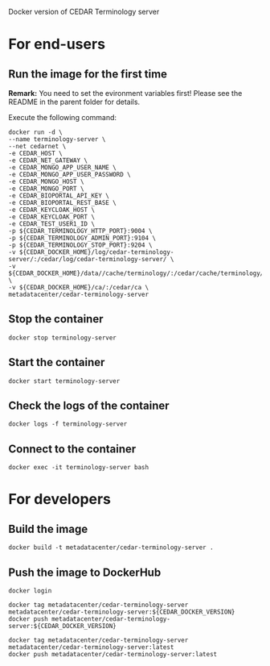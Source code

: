 Docker version of CEDAR Terminology server

# For end-users

## Run the image for the first time

**Remark:** You need to set the evironment variables first! Please see the README in the parent folder for details.

Execute the following command:

````
docker run -d \
--name terminology-server \
--net cedarnet \
-e CEDAR_HOST \
-e CEDAR_NET_GATEWAY \
-e CEDAR_MONGO_APP_USER_NAME \
-e CEDAR_MONGO_APP_USER_PASSWORD \
-e CEDAR_MONGO_HOST \
-e CEDAR_MONGO_PORT \
-e CEDAR_BIOPORTAL_API_KEY \
-e CEDAR_BIOPORTAL_REST_BASE \
-e CEDAR_KEYCLOAK_HOST \
-e CEDAR_KEYCLOAK_PORT \
-e CEDAR_TEST_USER1_ID \
-p ${CEDAR_TERMINOLOGY_HTTP_PORT}:9004 \
-p ${CEDAR_TERMINOLOGY_ADMIN_PORT}:9104 \
-p ${CEDAR_TERMINOLOGY_STOP_PORT}:9204 \
-v ${CEDAR_DOCKER_HOME}/log/cedar-terminology-server/:/cedar/log/cedar-terminology-server/ \
-v ${CEDAR_DOCKER_HOME}/data//cache/terminology/:/cedar/cache/terminology/ \
-v ${CEDAR_DOCKER_HOME}/ca/:/cedar/ca \
metadatacenter/cedar-terminology-server
````

## Stop the container

    docker stop terminology-server

## Start the container

    docker start terminology-server

## Check the logs of the container

    docker logs -f terminology-server

## Connect to the container

    docker exec -it terminology-server bash

# For developers

## Build the image

````
docker build -t metadatacenter/cedar-terminology-server .
````

## Push the image to DockerHub

````
docker login

docker tag metadatacenter/cedar-terminology-server metadatacenter/cedar-terminology-server:${CEDAR_DOCKER_VERSION}
docker push metadatacenter/cedar-terminology-server:${CEDAR_DOCKER_VERSION}

docker tag metadatacenter/cedar-terminology-server metadatacenter/cedar-terminology-server:latest
docker push metadatacenter/cedar-terminology-server:latest
````